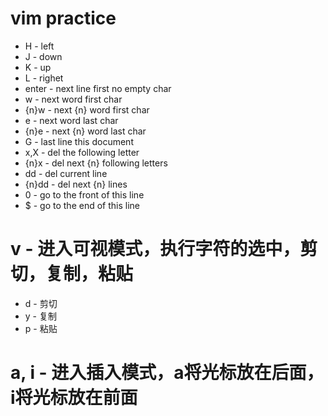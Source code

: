 # vim practice
- H - left 
- J - down
- K - up
- L - righet
- enter - next line first no empty char
- w - next word first char
- {n}w - next {n} word first char
- e - next word last char
- {n}e - next {n} word last char
- G - last line this document
- x,X - del the following letter
- {n}x - del next {n} following letters
- dd - del current line
- {n}dd - del next {n} lines
- 0 - go to the front of this line
- $ - go to the end of this line 

# v - 进入可视模式，执行字符的选中，剪切，复制，粘贴
- d - 剪切
- y - 复制
- p - 粘贴

# a, i - 进入插入模式，a将光标放在后面，i将光标放在前面